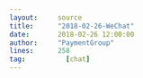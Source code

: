 ```yaml
---
layout:     source 
title:      "2018-02-26-WeChat"
date:       2018-02-26 12:00:00
author:     "PaymentGroup"
lines:      258 
tag:		  [chat]
---
```

